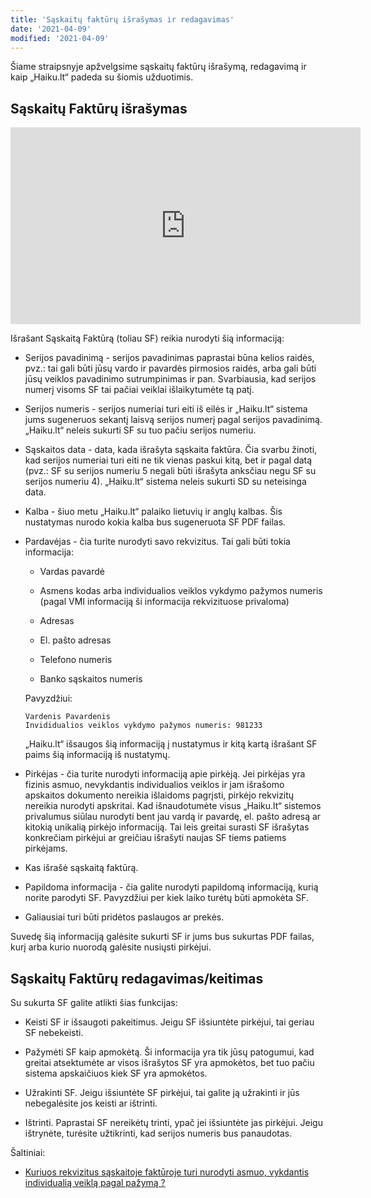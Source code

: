 ```yaml
---
title: 'Sąskaitų faktūrų išrašymas ir redagavimas'
date: '2021-04-09'
modified: '2021-04-09'
---
```


Šiame straipsnyje apžvelgsime sąskaitų faktūrų išrašymą,
redagavimą ir kaip „Haiku.lt“ padeda su šiomis užduotimis.

## Sąskaitų Faktūrų išrašymas

<iframe width="560" height="315" src="https://www.youtube.com/embed/yJsXMS0z4yA" title="YouTube video player" frameborder="0" allow="accelerometer; autoplay; clipboard-write; encrypted-media; gyroscope; picture-in-picture" allowfullscreen></iframe>

Išrašant Sąskaitą Faktūrą (toliau SF) reikia nurodyti šią
informaciją:

* Serijos pavadinimą - serijos pavadinimas paprastai būna kelios
  raidės, pvz.: tai gali būti jūsų vardo ir pavardės pirmosios
  raidės, arba gali būti jūsų veiklos pavadinimo sutrumpinimas ir
  pan. Svarbiausia, kad serijos numerį visoms SF tai pačiai
  veiklai išlaikytumėte tą patį.

* Serijos numeris - serijos numeriai turi eiti iš eilės ir
  „Haiku.lt“ sistema jums sugeneruos sekantį laisvą serijos numerį
  pagal serijos pavadinimą. „Haiku.lt“ neleis sukurti SF su tuo
  pačiu serijos numeriu.

* Sąskaitos data - data, kada išrašyta sąskaita faktūra. Čia
  svarbu žinoti, kad serijos numeriai turi eiti ne tik vienas
  paskui kitą, bet ir pagal datą (pvz.: SF su serijos numeriu 5
  negali būti išrašyta anksčiau negu SF su serijos numeriu 4).
  „Haiku.lt“ sistema neleis sukurti SD su neteisinga data.

* Kalba - šiuo metu „Haiku.lt“ palaiko lietuvių ir anglų kalbas.
  Šis nustatymas nurodo kokia kalba bus sugeneruota SF PDF failas.

* Pardavėjas - čia turite nurodyti savo rekvizitus. Tai gali būti
  tokia informacija:

  * Vardas pavardė

  * Asmens kodas arba individualios veiklos vykdymo pažymos
    numeris (pagal VMI informaciją ši informacija rekvizituose
    privaloma)

  * Adresas

  * El. pašto adresas

  * Telefono numeris

  * Banko sąskaitos numeris

  Pavyzdžiui:

  ```text
  Vardenis Pavardenis
  Invididualios veiklos vykdymo pažymos numeris: 981233
  ```

  „Haiku.lt“ išsaugos šią informaciją į nustatymus ir kitą kartą
  išrašant SF paims šią informaciją iš nustatymų.

* Pirkėjas - čia turite nurodyti informaciją apie pirkėją. Jei
  pirkėjas yra fizinis asmuo, nevykdantis individualios veiklos ir
  jam išrašomo apskaitos dokumento nereikia išlaidoms pagrįsti,
  pirkėjo rekvizitų nereikia nurodyti apskritai. Kad išnaudotumėte
  visus „Haiku.lt“ sistemos privalumus siūlau nurodyti bent jau
  vardą ir pavardę, el. pašto adresą ar kitokią unikalią pirkėjo
  informaciją. Tai leis greitai surasti SF išrašytas konkrečiam
  pirkėjui ar greičiau išrašyti naujas SF tiems patiems pirkėjams.

* Kas išrašė sąskaitą faktūrą.

* Papildoma informacija - čia galite nurodyti papildomą
  informaciją, kurią norite parodyti SF. Pavyzdžiui per kiek laiko
  turėtų būti apmokėta SF.

* Galiausiai turi būti pridėtos paslaugos ar prekės.

Suvedę šią informaciją galėsite sukurti SF ir jums bus sukurtas
PDF failas, kurį arba kurio nuorodą galėsite nusiųsti pirkėjui.

## Sąskaitų Faktūrų redagavimas/keitimas

Su sukurta SF galite atlikti šias funkcijas:

* Keisti SF ir išsaugoti pakeitimus. Jeigu SF išsiuntėte pirkėjui,
  tai geriau SF nebekeisti.

* Pažymėti SF kaip apmokėtą. Ši informacija yra tik jūsų
  patogumui, kad greitai atsektumėte ar visos išrašytos SF yra
  apmokėtos, bet tuo pačiu sistema apskaičiuos kiek SF yra
  apmokėtos.

* Užrakinti SF. Jeigu išsiuntėte SF pirkėjui, tai galite ją
  užrakinti ir jūs nebegalėsite jos keisti ar ištrinti.

* Ištrinti. Paprastai SF nereikėtų trinti, ypač jei išsiuntėte jas
  pirkėjui. Jeigu ištrynėte, turėsite užtikrinti, kad serijos
  numeris bus panaudotas.

Šaltiniai:

* [Kuriuos rekvizitus sąskaitoje faktūroje turi nurodyti asmuo, vykdantis individualią veiklą pagal pažymą ?](https://www.vmi.lt/cms/teises-aktai-ir-komentarai177/-/asset_publisher/1VeP/content/kuriuos-rekvizitus-saskaitoje-fakturoje-turi-nurodyti-asmuo-vykdantis-individualia-veikla-pagal-pazyma-/10174?accessibility=true)
